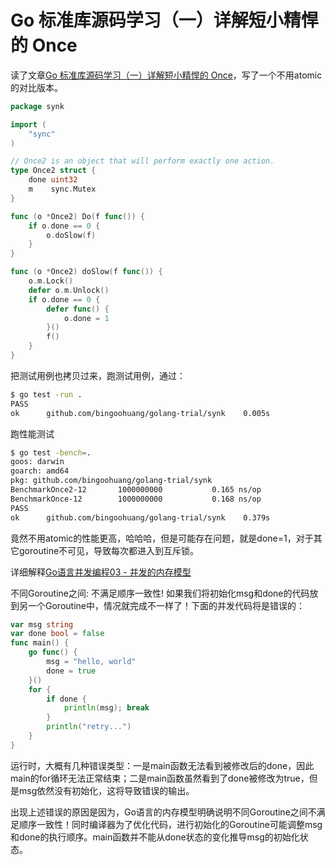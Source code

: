 # Go 标准库源码学习（一）详解短小精悍的 Once

读了文章[Go 标准库源码学习（一）详解短小精悍的 Once](https://mp.weixin.qq.com/s/Lsm-BMdKCKNQjRndNCLwLw)，写了一个不用atomic的对比版本。


```go
package synk

import (
	"sync"
)

// Once2 is an object that will perform exactly one action.
type Once2 struct {
	done uint32
	m    sync.Mutex
}

func (o *Once2) Do(f func()) {
	if o.done == 0 {
		o.doSlow(f)
	}
}

func (o *Once2) doSlow(f func()) {
	o.m.Lock()
	defer o.m.Unlock()
	if o.done == 0 {
		defer func() {
			o.done = 1
		}()
		f()
	}
}
```

把测试用例也拷贝过来，跑测试用例，通过：

```bash
$ go test -run .
PASS
ok  	github.com/bingoohuang/golang-trial/synk	0.005s
```

跑性能测试

```bash
$ go test -bench=.
goos: darwin
goarch: amd64
pkg: github.com/bingoohuang/golang-trial/synk
BenchmarkOnce2-12    	1000000000	         0.165 ns/op
BenchmarkOnce-12     	1000000000	         0.168 ns/op
PASS
ok  	github.com/bingoohuang/golang-trial/synk	0.379s
```

竟然不用atomic的性能更高，哈哈哈，但是可能存在问题，就是done=1，对于其它goroutine不可见，导致每次都进入到互斥锁。

详细解释[Go语言并发编程03 - 并发的内存模型](https://chai2010.cn/post/2018/go-concurrency-03/)


不同Goroutine之间: 不满足顺序一致性!
如果我们将初始化msg和done的代码放到另一个Goroutine中，情况就完成不一样了！下面的并发代码将是错误的：

```go
var msg string
var done bool = false
func main() {
    go func() {
        msg = "hello, world"
        done = true
    }()
    for {
        if done {
            println(msg); break
        }
        println("retry...")
    }
}
```

运行时，大概有几种错误类型：一是main函数无法看到被修改后的done，因此main的for循环无法正常结束；二是main函数虽然看到了done被修改为true，但是msg依然没有初始化，这将导致错误的输出。

出现上述错误的原因是因为，Go语言的内存模型明确说明不同Goroutine之间不满足顺序一致性！同时编译器为了优化代码，进行初始化的Goroutine可能调整msg和done的执行顺序。main函数并不能从done状态的变化推导msg的初始化状态。
